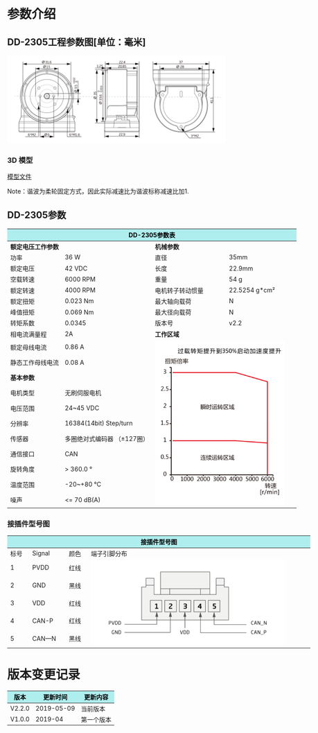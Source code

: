 # 参数介绍 
## DD-2305工程参数图[单位：毫米]
![DD-2305]( ../img/DD_2305三视图.png ) 
### 3D 模型
[模型文件]( ../img/DD-2305_v2_2.step.zip )

Note：谐波为柔轮固定方式，因此实际减速比为谐波标称减速比加1.

## DD-2305参数

<table style="width:700px"><thead><tr><th colspan="4" style="background: PaleTurquoise; color: black;">DD-2305参数表</th></tr></thead><tbody><tr><td colspan="2" width=50%><b>额定电压工作参数</b></td><td colspan="2" width=50%><b>机械参数</b></td></tr><tr><td>功率</td><td>36 W</td><td>直径</td><td>35mm</td></tr><tr><td>额定电压</td><td>42 VDC</td><td>长度</td><td>22.9mm</td></tr><tr><td>空载转速</td><td>6000 RPM</td><td>重量</td><td>54 g</td></tr><tr><td>额定转速</td><td>4000 RPM</td><td>电机转子转动惯量</td><td>22.5254 g*cm²</td></tr><tr><td>额定扭矩</td><td>0.023 Nm</td><td>最大轴向载荷</td><td>  N</td></tr><tr><td>峰值扭矩</td><td>0.069 Nm</td><td>最大径向载荷</td><td>  N</td></tr><tr><td>转矩系数</td><td>0.0345</td><td>版本号</td><td>v2.2</td></tr><tr><td>相电流满量程</td><td>2A</td><td colspan="2"><b>工作区域</b></td></tr><tr><td>额定母线电流</td><td>0.86 A</td><td colspan="2" rowspan="15"><img src="../img/DD-2305曲线.png" style="width:300px"></td></tr><tr><td>静态工作母线电流</td><td>0.08 A</td></tr><tr><td colspan="2"><b>基本参数</b></td></tr><tr><td>电机类型</td><td>无刷伺服电机</td></tr><tr><td>电压范围</td><td>24~45 VDC</td></tr><tr><td>分辨率</td><td>16384(14bit) Step/turn</td></tr><tr><td>传感器</td><td>多圈绝对式编码器 （±127圈）</td></tr><tr><td>通信接口</td><td>CAN</td></tr><tr><td>旋转角度</td><td>> 360.0 °</td></tr><tr><td>温度范围</td><td>-20~+80 °C</td></tr><tr><td>噪声</td><td><= 70 dB(A)</td></tr></tbody></table>






### 接插件型号图
<table class="tableizer-table" style="width:700px">
<thead><tr class="tableizer-firstrow"><th colspan="4" style="background: PaleTurquoise; color: black;width:800px">接插件型号图</th></tr></thead><tbody><tr><td>标号</td><td>Signal</td><td>颜色</td><td >端子引脚分布</td></tr><tr><td>1</td><td>PVDD</td><td>红线</td><td rowspan="5"><img src="../img/配线2-3.png" style="width:450px"></td></tr><tr><td>2</td><td>GND</td><td>黑线</td></tr><tr><td>3</td><td>VDD</td><td>红线</td></tr><tr><td>4</td><td>CAN-P</td><td>红线</td></tr><tr><td>5</td><td>CAN—N</td><td>黑线</td></tr></tbody></table>

# 版本变更记录


<table class="tableizer-table">
<thead><tr class="tableizer-firstrow" style="background: PaleTurquoise; color: black;width:500px"><th >版本</th><th>更新时间</th><th>更新内容</th></tr></thead><tr><td>V2.2.0</td><td>2019-05-09</td><td>当前版本</th></tr></thead><tr><td>V1.0.0</td><td>2019-04</td><td>第一个版本</td></tr></tbody></table>



